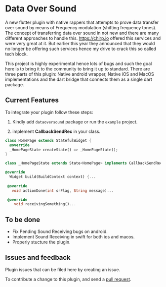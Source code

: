 # Data Over Sound

A new flutter plugin with native rappers that attempts to prove data transfer over sound by means of Frequency modulation (shifting frequency tones).
The concept of transferring data over sound in not new and there are many different approaches to handle this. https://chirp.io offered this services and were very great at it. But earlier this year they announced that they would no longer be offering such services hence my drive to crack this so called tech block.

This project is highly experimental hence lots of bugs and such the goal here is to bring it to the community to bring it up to standard. There are three parts of this plugin: Native android wrapper, Native iOS and MacOS implementations and the dart bridge that connects them as a single dart package.

## Current Features

To integrate your plugin follow these steps:

1. Kindly add `dataoversound` package or run the `example` project.

2. implement **CallbackSendRec** in your class.

```dart
class HomePage extends StatefulWidget {
  @override
  _HomePageState createState() => _HomePageState();
}

class _HomePageState extends State<HomePage> implements CallbackSendRec {

@override
  Widget build(BuildContext context) {...
   
 @override
   void actionDone(int srFlag, String message)...

 @override
    void receivingSomething()...
```

## To be done
- Fix Pending Sound Receiving bugs on android.
- Implement Sound Receiving in swift for both ios and macos.
- Properly stucture the plugin.

## Issues and feedback

Plugin issues that can be filed here by creating an issue.

To contribute a change to this plugin,
and send a [pull request](https://github.com/zfinix/dataoversound/pulls).
